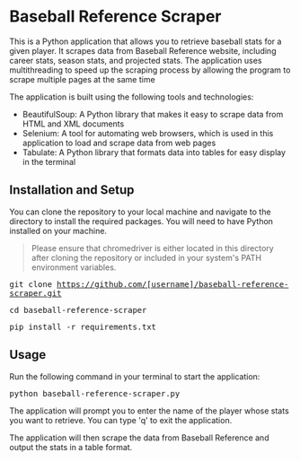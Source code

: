 
# Baseball Reference Scraper

This is a Python application that allows you to retrieve baseball stats for a given player. It scrapes data from Baseball Reference website, including career stats, season stats, and projected stats. The application uses multithreading to speed up the scraping process by allowing the program to scrape multiple pages at the same time

The application is built using the following tools and technologies:

- BeautifulSoup: A Python library that makes it easy to scrape data from HTML and XML documents
- Selenium: A tool for automating web browsers, which is used in this application to load and scrape data from web pages
- Tabulate: A Python library that formats data into tables for easy display in the terminal

## Installation and Setup
You can clone the repository to your local machine and navigate to the directory to install the required packages. You will need to have Python installed on your machine.

> Please ensure that chromedriver is either located in this directory after cloning the repository or included in your system's PATH environment variables.

<kbd>git clone https://github.com/[username]/baseball-reference-scraper.git</kbd>

<kbd>cd baseball-reference-scraper</kbd>

<kbd>pip install -r requirements.txt</kbd>

## Usage
Run the following command in your terminal to start the application:

<kbd>python baseball-reference-scraper.py</kbd>

The application will prompt you to enter the name of the player whose stats you want to retrieve. You can type 'q' to exit the application.

The application will then scrape the data from Baseball Reference and output the stats in a table format.